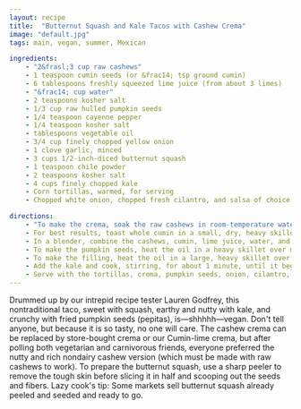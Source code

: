 ```yaml
---
layout: recipe
title:  "Butternut Squash and Kale Tacos with Cashew Crema"
image: "default.jpg"
tags: main, vegan, summer, Mexican

ingredients:
    - "2&frasl;3 cup raw cashews"
    - 1 teaspoon cumin seeds (or &frac14; tsp ground cumin)
    - 6 tablespoons freshly squeezed lime juice (from about 3 limes)
    - "&frac14; cup water"
    - 2 teaspoons kosher salt
    - 1/3 cup raw hulled pumpkin seeds
    - 1/4 teaspoon cayenne pepper
    - 1/4 teaspoon kosher salt
    - tablespoons vegetable oil
    - 3/4 cup finely chopped yellow onion
    - 1 clove garlic, minced
    - 3 cups 1/2-inch-diced butternut squash
    - 1 teaspoon chile powder
    - 2 teaspoons kosher salt
    - 4 cups finely chopped kale
    - Corn tortillas, warmed, for serving
    - Chopped white onion, chopped fresh cilantro, and salsa of choice, for serving (optional)

directions:
    - "To make the crema, soak the raw cashews in room-temperature water to cover for at least 1 hour. Drain the nuts"
    - For best results, toast whole cumin in a small, dry, heavy skillet over medium heat for about 1 minute, until fragrant. Transfer to a spice grinder, let cool, and grind finely (or, you know, use store-bought ground cumin)
    - In a blender, combine the cashews, cumin, lime juice, water, and salt. Start the blender on the lowest speed and gradually increase to the highest speed. Blend for at least 1 minute, until a creamy consistency. Pour into a serving bowl and set aside.
    - To make the pumpkin seeds, heat the oil in a heavy skillet over medium heat. When the oil is hot, add the pumpkin seeds and sauté for about 2 minutes, taking care that they do not burn. The seeds will begin to puff up and pop. Once they appear toasted, immediately pour them into a bowl. Toss with the cayenne and salt and set aside.
    - To make the filling, heat the oil in a large, heavy skillet over medium heat. Add the onion and sauté for about 3 minutes, until softened. Add the garlic and sauté for about 1 minute more. Add the squash and sauté for 6 to 7 minutes, just until the squash begins to soften. Season with the chile powder and salt.
    - Add the kale and cook, stirring, for about 1 minute, until it begins to wilt. Remove from the heat, taste, and adjust the seasoning with salt if needed.
    - Serve with the tortillas, crema, pumpkin seeds, onion, cilantro, and salsa. To assemble each taco, invite guests to spoon about 1/2 cup of the warm filling into a tortilla and top with some crema and pumpkin seeds. If guests want more toppings, they can finish off their tacos with onion, cilantro, and salsa.
---
```


Drummed up by our intrepid recipe tester Lauren Godfrey, this nontraditional taco, sweet with squash, earthy and nutty with kale, and crunchy with fried pumpkin seeds (pepitas), is—shhhhh—vegan.
Don't tell anyone, but because it is so tasty, no one will care. The cashew crema can be replaced by store-bought crema or our Cumin-lime crema, but after polling both vegetarian and carnivorous friends, everyone preferred the nutty and rich nondairy cashew version (which must be made with raw cashews to work).
To prepare the butternut squash, use a sharp peeler to remove the tough skin before slicing it in half and scooping out the seeds and fibers.
Lazy cook's tip: Some markets sell butternut squash already peeled and seeded and ready to go.
